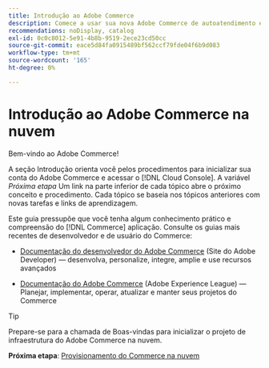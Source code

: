 ```yaml
---
title: Introdução ao Adobe Commerce
description: Comece a usar sua nova Adobe Commerce de autoatendimento em infraestrutura em nuvem e saiba como criar e implantar uma loja da Adobe Commerce em minutos.
recommendations: noDisplay, catalog
exl-id: 0c0c8012-5e91-4b8b-9519-2ece23cd50cc
source-git-commit: eace5d84fa0915489bf562ccf79fde04f6b9d083
workflow-type: tm+mt
source-wordcount: '165'
ht-degree: 0%

---
```


# Introdução ao Adobe Commerce na nuvem

Bem-vindo ao Adobe Commerce!

A seção Introdução orienta você pelos procedimentos para inicializar sua conta do Adobe Commerce e acessar o [!DNL Cloud Console]. A variável _Próxima etapa_ Um link na parte inferior de cada tópico abre o próximo conceito e procedimento. Cada tópico se baseia nos tópicos anteriores com novas tarefas e links de aprendizagem.

Este guia pressupõe que você tenha algum conhecimento prático e compreensão do [!DNL Commerce] aplicação. Consulte os guias mais recentes de desenvolvedor e de usuário do Commerce:

- [Documentação do desenvolvedor do Adobe Commerce](https://developer.adobe.com/commerce/docs/) (Site do Adobe Developer) — desenvolva, personalize, integre, amplie e use recursos avançados

- [Documentação do Adobe Commerce](https://experienceleague.adobe.com/docs/commerce.html) (Adobe Experience League) — Planejar, implementar, operar, atualizar e manter seus projetos do Commerce

>[!TIP]
>
>Prepare-se para a chamada de Boas-vindas para inicializar o projeto de infraestrutura do Adobe Commerce na nuvem.
>
>**Próxima etapa**: [Provisionamento do Commerce na nuvem](new-project.md)
